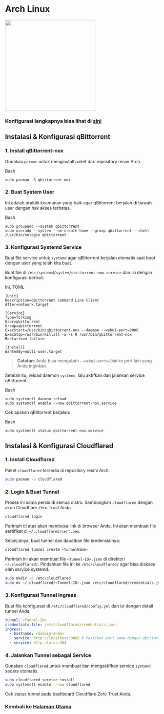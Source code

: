 
# Arch Linux

<img src="https://upload.wikimedia.org/wikipedia/commons/thumb/f/f9/Archlinux-logo-standard-version.svg/500px-Archlinux-logo-standard-version.svg.png" width="298">

### Konfigurasi lengkapnya bisa lihat di [sini](https://www.google.com/search?q=github.com/leleteri/qbittorrent-nox/arch/PKGBUILD)

## Instalasi & Konfigurasi qBittorrent

### 1. Install qBittorrent-nox

Gunakan `pacman` untuk menginstall paket dari repository resmi Arch.

Bash

```
sudo pacman -S qbittorrent-nox

```

### 2. Buat System User

Ini adalah praktik keamanan yang baik agar qBittorrent berjalan di bawah user dengan hak akses terbatas.

Bash

```
sudo groupadd --system qbittorrent
sudo useradd --system --no-create-home --group qbittorrent --shell /usr/bin/nologin qbittorrent

```

### 3. Konfigurasi Systemd Service

Buat file service untuk `systemd` agar qBittorrent berjalan otomatis saat boot dengan user yang telah kita buat.

Buat file di `/etc/systemd/system/qbittorrent-nox.service` dan isi dengan konfigurasi berikut:

Ini, TOML

```
[Unit]
Description=qBittorrent Command Line Client
After=network.target

[Service]
Type=forking
User=qbittorrent
Group=qbittorrent
ExecStart=/usr/bin/qbittorrent-nox --daemon --webui-port=8080
ExecStop=/usr/bin/killall -w -s 9 /usr/bin/qbittorrent-nox
Restart=on-failure

[Install]
WantedBy=multi-user.target

```

> **Catatan**: Anda bisa mengubah `--webui-port=8080` ke port lain yang Anda inginkan.

Setelah itu, reload daemon `systemd`, lalu aktifkan dan jalankan service qBittorrent.

Bash

```
sudo systemctl daemon-reload
sudo systemctl enable --now qbittorrent-nox.service

```

Cek apakah qBittorrent berjalan:

Bash

```
sudo systemctl status qbittorrent-nox.service

```

## Instalasi & Konfigurasi Cloudflared

### 1. Install Cloudflared

Paket `cloudflared` tersedia di repository resmi Arch.


```bash
sudo pacman -S cloudflared
```

### 2. Login & Buat Tunnel

Proses ini sama persis di semua distro. Sambungkan `cloudflared` dengan akun Cloudflare Zero Trust Anda.


```bash
cloudflared login
```

Perintah di atas akan membuka link di browser Anda. Ini akan membuat file sertifikat di `~/.cloudflared/cert.pem`.

Selanjutnya, buat tunnel dan dapatkan file kredensialnya:



```bash
cloudflared tunnel create <tunnelName>
```

Perintah ini akan membuat file `<Tunnel-ID>.json` di direktori `~/.cloudflared/`. Pindahkan file ini ke `/etc/cloudflared/` agar bisa diakses oleh service systemd.


```bash
sudo mkdir -p /etc/cloudflared
sudo mv ~/.cloudflared/<Tunnel-ID>.json /etc/cloudflared/credentials.json
```

### 3. Konfigurasi Tunnel Ingress

Buat file konfigurasi di `/etc/cloudflared/config.yml` dan isi dengan detail tunnel Anda.



```yaml
tunnel: <Tunnel-ID>
credentials-file: /etc/cloudflared/credentials.json
ingress:
  - hostname: <domain-anda>
    service: http://localhost:8080 # Pastikan port sama dengan qbittorrent
  - service: http_status:404

```

### 4. Jalankan Tunnel sebagai Service

Gunakan `cloudflared` untuk membuat dan mengaktifkan service `systemd` secara otomatis.

```bash
sudo cloudflared service install
sudo systemctl enable --now cloudflared
```

Cek status tunnel pada dashboard Cloudflare Zero Trust Anda.

### Kembali ke [Halaman Utama](https://github.com/leleteri/qbittorrent-nox)
